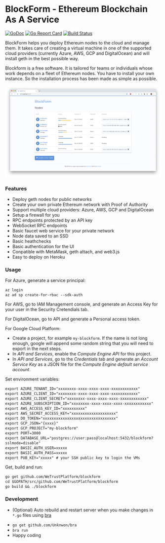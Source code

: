# BlockForm - Ethereum Blockchain As A Service

[![GoDoc](https://godoc.org/github.com/WeTrustPlatform/blockform?status.svg)](https://godoc.org/github.com/WeTrustPlatform/blockform)
[![Go Report Card](https://goreportcard.com/badge/github.com/WeTrustPlatform/blockform)](https://goreportcard.com/report/github.com/WeTrustPlatform/blockform)
[![Build Status](https://travis-ci.org/WeTrustPlatform/blockform.svg?branch=master)](https://travis-ci.org/WeTrustPlatform/blockform)

BlockForm helps you deploy Ethereum nodes to the cloud and manage them.
It takes care of creating a virtual machine in one of the supported cloud
providers (currently Azure, AWS, GCP and DigitalOcean) and will install geth in
the best possible way.

Blockform is a free software. It is tailored for teams or individuals whose
work depends on a fleet of Ethereum nodes. You have to install your own
instance. So the installation process has been made as simple as possible.

![Screenshot](https://github.com/WeTrustPlatform/blockform/raw/master/static/screenshot.png)

### Features

 - Deploy geth nodes for public networks
 - Create your own private Ethereum network with Proof of Authority
 - Support multiple cloud providers: Azure, AWS, GCP and DigitalOcean
 - Setup a firewall for you
 - RPC endpoints protected by an API key
 - WebSocket RPC endpoints
 - Basic faucet web service for your private network
 - Node data saved to an SSD
 - Basic heathchecks
 - Basic authentication for the UI
 - Conpatible with MetaMask, geth attach, and web3.js
 - Easy to deploy on Heroku

### Usage

For Azure, generate a service principal:

    az login
    az ad sp create-for-rbac --sdk-auth

For AWS, go to IAM Management console, and generate an Access Key for your
user in the Security Cretendials tab.

For DigitalOcean, go to API and generate a Personal access token.

For Google Cloud Platform:

 - Create a project, for example `my-blockform`. If the name is not long enough,
 google will append some random string that you will need to export in the next
 steps.
 - In *API and Services*, enable the *Compute Engine API* for this project.
 - In *API and Services*, go to the *Credentials* tab and generate an *Account
 Service Key* as a JSON file for the *Compute Engine default service account*.

Set environment variables:

    export AZURE_TENANT_ID="xxxxxxxx-xxxx-xxxx-xxxx-xxxxxxxxxxxx"
    export AZURE_CLIENT_ID="xxxxxxxx-xxxx-xxxx-xxxx-xxxxxxxxxxxx"
    export AZURE_CLIENT_SECRET="xxxxxxxx-xxxx-xxxx-xxxx-xxxxxxxxxxxx"
    export AZURE_SUBSCRIPTION_ID="xxxxxxxx-xxxx-xxxx-xxxx-xxxxxxxxxxxx"
    export AWS_ACCESS_KEY_ID="xxxxxxxxxx"
    export AWS_SECRET_ACCESS_KEY="xxxxxxxxxxxxxxxxxxxx"
    export DO_TOKEN="xxxxxxxxxxxxxxxxxxxxxxxxxxxxxxxxx"
    export GCP_JSON="{xxxx}"
    export GCP_PROJECT="my-blockform"
    export PORT=3000
    export DATABASE_URL="postgres://user:pass@localhost:5432/blockform?sslmode=disable"
    export BASIC_AUTH_USER=xxxxx
    export BASIC_AUTH_PASS=xxxxx
    export PUB_KEY="xxxxx" # your SSH public key to login the VMs

Get, build and run:

    go get github.com/WeTrustPlatform/blockform
    cd $GOPATH/src/github.com/WeTrustPlatform/blockform
    go build && ./blockform


### Development
- (Optional) Auto rebuild and restart server when you make changes in `*.go` files using [bra](https://github.com/Unknwon/bra)
 * `go get github.com/Unknwon/bra`
 * `bra run`
 * Happy coding
